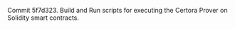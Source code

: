Commit 5f7d323.                    Build and Run scripts for executing the Certora Prover on Solidity smart contracts.